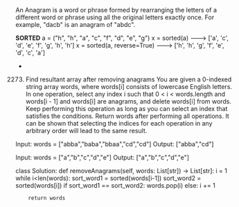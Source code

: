 An Anagram is a word or phrase formed by rearranging the letters of a different word or phrase using all the original letters exactly once. 
For example, "dacb" is an anagram of "abdc".

**SORTED** 
a = ("h", "h", "a", "c", "f", "d", "e", "g")
x = sorted(a) ---> ['a', 'c', 'd', 'e', 'f', 'g', 'h', 'h']
x = sorted(a, reverse=True) ---> ['h', 'h', 'g', 'f', 'e', 'd', 'c', 'a']



*
2273. Find resultant array after removing anagrams
You are given a 0-indexed string array words, where words[i] consists of lowercase English letters.
In one operation, select any index i such that 0 < i < words.length and words[i - 1] and words[i] are anagrams, and delete words[i] from words. 
Keep performing this operation as long as you can select an index that satisfies the conditions.
Return words after performing all operations. It can be shown that selecting the indices for each operation in any arbitrary order will lead to the same result.

Input: words = ["abba","baba","bbaa","cd","cd"]
Output: ["abba","cd"]

Input: words = ["a","b","c","d","e"]
Output: ["a","b","c","d","e"]


class Solution:
    def removeAnagrams(self, words: List[str]) -> List[str]:
        i = 1
        while i<len(words):
            sort_word1 = sorted(words[i-1])
            sort_word2 = sorted(words[i])
            if sort_word1 == sort_word2:
                words.pop(i)
            else: 
                i += 1
            
                
        
        return words
